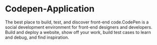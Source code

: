 # Codepen-Application
The best place to build, test, and discover front-end code.CodePen is a social development environment for front-end designers and developers. Build and deploy a website, show off your work, build test cases to learn and debug, and find inspiration.
